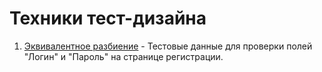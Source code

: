# Техники тест-дизайна

1. [Эквивалентное разбиение](https://docs.google.com/spreadsheets/d/15b-vxxmAbJdoGfsAm7J5FJekmwICr8lweDVh62EczQw) - Тестовые данные для проверки полей "Логин" и "Пароль" на странице регистрации.
